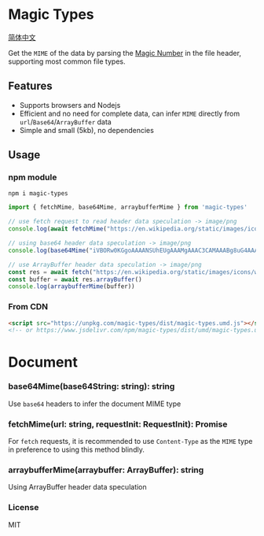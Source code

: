 # Magic Types
[简体中文](readme.zh-cn.md)

Get the `MIME` of the data by parsing the [Magic Number](https://en.wikipedia.org/wiki/Magic_number_(programming)) in the file header, supporting most common file types.

## Features
- Supports browsers and Nodejs
- Efficient and no need for complete data, can infer `MIME` directly from `url`/`Base64`/`ArrayBuffer` data
- Simple and small (5kb), no dependencies

## Usage
### npm module
```shell
npm i magic-types
```
```typescript
import { fetchMime, base64Mime, arraybufferMime } from 'magic-types'

// use fetch request to read header data speculation -> image/png
console.log(await fetchMime("https://en.wikipedia.org/static/images/icons/wikipedia.png")) // -> image/png

// using base64 header data speculation -> image/png
console.log(base64Mime("iVBORw0KGgoAAAANSUhEUgAAAMgAAAC3CAMAAABg8uG4AAACNFBMVEVMaXGHh4jc3N6bm5yNjo6Vlpjh4eOnqKuysrPW19mwsbOtra5vb2 /Fxsd4eHiBg4SY"))

// use ArrayBuffer header data speculation -> image/png
const res = await fetch("https://en.wikipedia.org/static/images/icons/wikipedia.png")
const buffer = await res.arrayBuffer()
console.log(arraybufferMime(buffer))
```
### From CDN
```html
<script src="https://unpkg.com/magic-types/dist/magic-types.umd.js"></script>
<!-- or https://www.jsdelivr.com/npm/magic-types/dist/umd/magic-types.umd.js -->
```

# Document
### base64Mime(base64String: string): string
Use `base64` headers to infer the document MIME type

### fetchMime(url: string, requestInit: RequestInit): Promise<string>
For `fetch` requests, it is recommended to use `Content-Type` as the `MIME` type in preference to using this method blindly.

### arraybufferMime(arraybuffer: ArrayBuffer): string
Using ArrayBuffer header data speculation

### License
MIT
